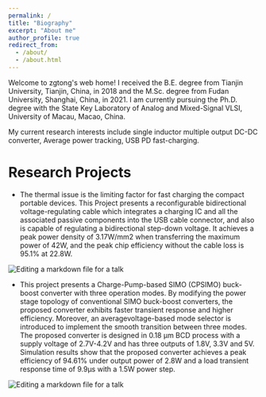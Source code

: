 ```yaml
---
permalink: /
title: "Biography"
excerpt: "About me"
author_profile: true
redirect_from: 
  - /about/
  - /about.html
---
```

Welcome to zgtong's web home!
I received the B.E. degree from Tianjin University, Tianjin, China, in 2018 and the M.Sc. degree from Fudan University, Shanghai, China, in 2021.
I am currently pursuing the Ph.D. degree with the State Key Laboratory of Analog and Mixed-Signal VLSI, University of Macau, Macao, China.

My current research interests include single inductor multiple output DC-DC converter, Average power tracking, USB PD fast-charging.


Research Projects
======
* The thermal issue is the limiting factor for fast charging the compact portable devices. This Project presents a reconfigurable bidirectional
voltage-regulating cable which integrates a charging IC and all the associated passive components into the USB cable connector, and also is
capable of regulating a bidirectional step-down voltage. It achieves a peak power density of 3.17W/mm2 when transferring the maximum power of
42W, and the peak chip efficiency without the cable loss is 95.1% at 22.8W.

![Editing a markdown file for a talk](/images/RP2.png)

* This project presents a Charge-Pump-based SIMO (CPSIMO) buck-boost converter with three operation modes. By modifying the power stage topology of conventional SIMO buck-boost converters, the proposed converter exhibits faster transient response and higher efficiency. Moreover, an averagevoltage-based mode selector is introduced to implement the smooth transition between three modes. The proposed converter is designed in 0.18 μm BCD process with a supply voltage of 2.7V-4.2V and has three outputs of 1.8V, 3.3V and 5V. Simulation results show that the proposed converter achieves a peak efficiency of 94.61% under output power of 2.8W and a load transient response time of 9.9μs with a 1.5W power step.

![Editing a markdown file for a talk](/images/RP1.png)
